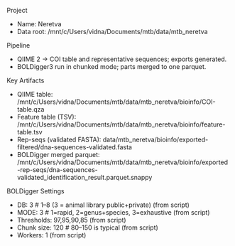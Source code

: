 Project
- Name: Neretva
- Data root: /mnt/c/Users/vidna/Documents/mtb/data/mtb_neretva

Pipeline
- QIIME 2 → COI table and representative sequences; exports generated.
- BOLDigger3 run in chunked mode; parts merged to one parquet.

Key Artifacts
- QIIME table: /mnt/c/Users/vidna/Documents/mtb/data/mtb_neretva/bioinfo/COI-table.qza
- Feature table (TSV): /mnt/c/Users/vidna/Documents/mtb/data/mtb_neretva/bioinfo/feature-table.tsv
- Rep-seqs (validated FASTA): data/mtb_neretva/bioinfo/exported-filtered/dna-sequences-validated.fasta
- BOLDigger merged parquet: /mnt/c/Users/vidna/Documents/mtb/data/mtb_neretva/bioinfo/exported-rep-seqs/dna-sequences-validated_identification_result.parquet.snappy

BOLDigger Settings
- DB: 3                     # 1–8 (3 = animal library public+private) (from script)
- MODE: 3                   # 1=rapid, 2=genus+species, 3=exhaustive (from script)
- Thresholds: 97,95,90,85 (from script)
- Chunk size: 120           # 80–150 is typical (from script)
- Workers: 1 (from script)
